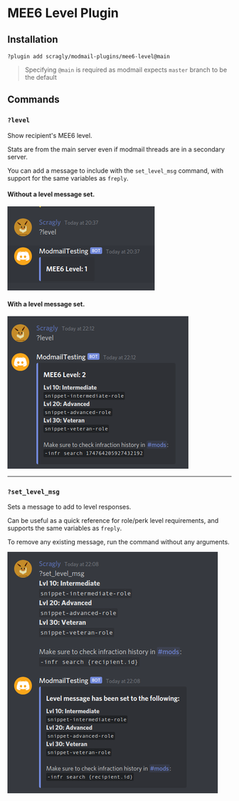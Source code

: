 # MEE6 Level Plugin

## Installation
```
?plugin add scragly/modmail-plugins/mee6-level@main
```


> Specifying `@main` is required as modmail expects `master` branch to be the default

## Commands

### `?level`
Show recipient's MEE6 level.  

Stats are from the main server even if modmail threads are in a secondary server.  

You can add a message to include with the `set_level_msg` command, with support for
the same variables as `freply`.


#### Without a level message set.  

![level_basic.png](level_basic.png)

#### With a level message set.  

![level_with_msg.png](level_with_msg.png)


---

### `?set_level_msg`

Sets a message to add to level responses.  

Can be useful as a quick reference for role/perk level requirements,
and supports the same variables as `freply`.  

To remove any existing message, run the command without any arguments.

![set_lvl_msg.png](set_lvl_msg.png)
